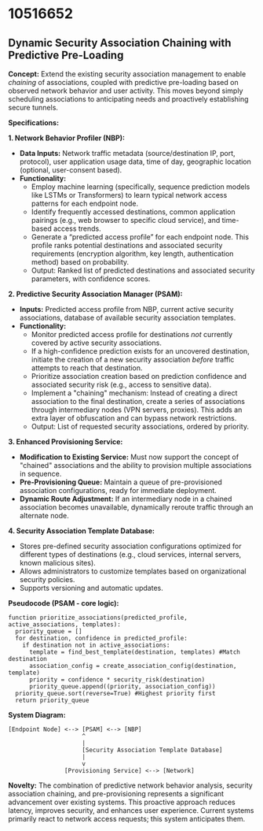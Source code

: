 # 10516652

## Dynamic Security Association Chaining with Predictive Pre-Loading

**Concept:** Extend the existing security association management to enable *chaining* of associations, coupled with predictive pre-loading based on observed network behavior and user activity. This moves beyond simply scheduling associations to anticipating needs and proactively establishing secure tunnels.

**Specifications:**

**1. Network Behavior Profiler (NBP):**

*   **Data Inputs:** Network traffic metadata (source/destination IP, port, protocol), user application usage data, time of day, geographic location (optional, user-consent based).
*   **Functionality:**
    *   Employ machine learning (specifically, sequence prediction models like LSTMs or Transformers) to learn typical network access patterns for each endpoint node.
    *   Identify frequently accessed destinations, common application pairings (e.g., web browser to specific cloud service), and time-based access trends.
    *   Generate a “predicted access profile” for each endpoint node.  This profile ranks potential destinations and associated security requirements (encryption algorithm, key length, authentication method) based on probability.
    *   Output: Ranked list of predicted destinations and associated security parameters, with confidence scores.

**2. Predictive Security Association Manager (PSAM):**

*   **Inputs:** Predicted access profile from NBP, current active security associations, database of available security association templates.
*   **Functionality:**
    *   Monitor predicted access profile for destinations *not* currently covered by active security associations.
    *   If a high-confidence prediction exists for an uncovered destination, initiate the creation of a new security association *before* traffic attempts to reach that destination.
    *   Prioritize association creation based on prediction confidence and associated security risk (e.g., access to sensitive data).
    *   Implement a "chaining" mechanism:  Instead of creating a direct association to the final destination, create a series of associations through intermediary nodes (VPN servers, proxies).  This adds an extra layer of obfuscation and can bypass network restrictions.
    *   Output: List of requested security associations, ordered by priority.

**3. Enhanced Provisioning Service:**

*   **Modification to Existing Service:**  Must now support the concept of "chained" associations and the ability to provision multiple associations in sequence.
*   **Pre-Provisioning Queue:** Maintain a queue of pre-provisioned association configurations, ready for immediate deployment.
*   **Dynamic Route Adjustment:**  If an intermediary node in a chained association becomes unavailable, dynamically reroute traffic through an alternate node.

**4.  Security Association Template Database:**

*   Stores pre-defined security association configurations optimized for different types of destinations (e.g., cloud services, internal servers, known malicious sites).
*   Allows administrators to customize templates based on organizational security policies.
*   Supports versioning and automatic updates.

**Pseudocode (PSAM - core logic):**

```
function prioritize_associations(predicted_profile, active_associations, templates):
  priority_queue = []
  for destination, confidence in predicted_profile:
    if destination not in active_associations:
      template = find_best_template(destination, templates) #Match destination
      association_config = create_association_config(destination, template)
      priority = confidence * security_risk(destination)
      priority_queue.append((priority, association_config))
  priority_queue.sort(reverse=True) #Highest priority first
  return priority_queue
```

**System Diagram:**

```
[Endpoint Node] <--> [PSAM] <--> [NBP]
                     ^
                     |
                     [Security Association Template Database]
                     |
                     v
                [Provisioning Service] <--> [Network]
```

**Novelty:** The combination of predictive network behavior analysis, security association chaining, and pre-provisioning represents a significant advancement over existing systems. This proactive approach reduces latency, improves security, and enhances user experience.  Current systems primarily react to network access requests; this system anticipates them.